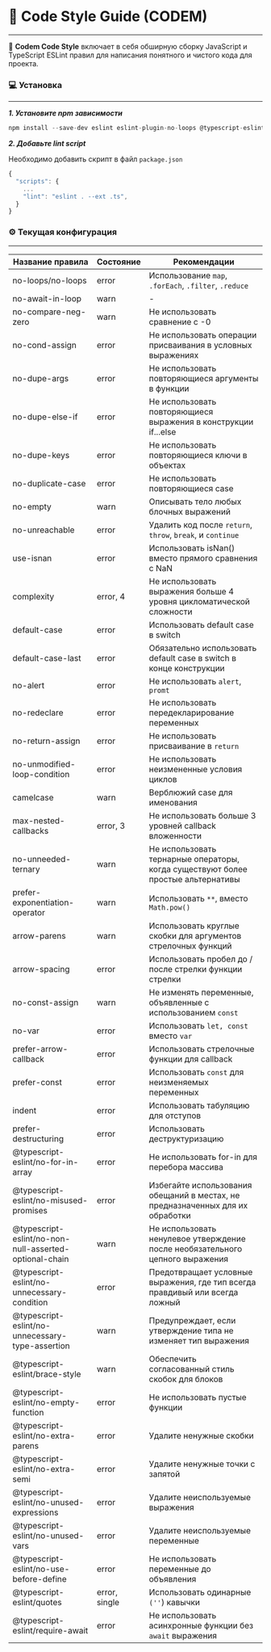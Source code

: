  🧿 Code Style Guide (CODEM)
 ========================
***

📍 **Codem Code Style** включает в себя обширную сборку JavaScript и TypeScript ESLint правил для написания понятного и чистого кода для проекта.

### 💻 Установка ###
***

***1. Установите npm зависимости***

```js
npm install --save-dev eslint eslint-plugin-no-loops @typescript-eslint/parser @typescript-eslint/eslint-plugin
```

***2. Добавьте lint script***

Необходимо добавить скрипт в файл ```package.json ```

```js 
{
  "scripts": {
    ...
    "lint": "eslint . --ext .ts",
  }
}
```
### ⚙️ Текущая конфигурация ###
***

Название правила  | Состояние | Рекомендации 
----------------|----------------------|----------------------
no-loops/no-loops | error | Использование ```map```, ```.forEach```, ```.filter```, ```.reduce``` 
no-await-in-loop | warn | -
no-compare-neg-zero | warn | Не использовать сравнение с -0
no-cond-assign | error | Не использовать операции присваивания в условных выражениях
no-dupe-args | error | Не использовать повторяющиеся аргументы в функции
no-dupe-else-if | error | Не использовать повторяющиеся выражения в конструкции if...else
no-dupe-keys | error | Не использовать повторяющиеся ключи в объектах
no-duplicate-case | error | Не использовать повторяющиеся case
no-empty | warn | Описывать тело любых блочных выражений
no-unreachable | error | Удалить код после ```return```, ```throw```, ```break```, и ```continue```
use-isnan | error | Использовать isNan() вместо прямого сравнения с NaN
complexity | error, 4 | Не использовать выражения больше 4 уровня цикломатической сложности
default-case | error | Использовать default case в switch
default-case-last | error | Обязательно использовать default case в switch в конце конструкции 
no-alert | error | Не использовать ```alert```, ```promt```
no-redeclare | error | Не использовать передекларирование переменных
no-return-assign | error | Не использовать присваивание в ```return```
no-unmodified-loop-condition | error | Не использовать неизмененные условия циклов
camelcase | warn | Верблюжий case для именования
max-nested-callbacks | error, 3 | Не использовать больше 3 уровней callback вложенности
no-unneeded-ternary | warn | Не использовать тернарные операторы, когда существуют более простые альтернативы
prefer-exponentiation-operator | warn | Использовать ```**```, вместо ````Math.pow()````
arrow-parens | warn | Использовать круглые скобки для аргументов стрелочных функций
arrow-spacing | error | Использовать пробел до / после стрелки функции стрелки
no-const-assign | warn | Не изменять переменные, объявленные с использованием ```const```
no-var | error | Использовать ```let, const``` вместо ```var```
prefer-arrow-callback | error | Использовать стрелочные функции для callback 
prefer-const | error | Использовать ```const``` для неизменяемых переменных
indent | error | Использовать табуляцию для отступов
prefer-destructuring | error | Использовать деструктуризацию
@typescript-eslint/no-for-in-array | error | Не использовать for-in для перебора массива
@typescript-eslint/no-misused-promises | error | Избегайте использования обещаний в местах, не предназначенных для их обработки
@typescript-eslint/no-non-null-asserted-optional-chain | warn | Не использовать ненулевое утверждение после необязательного цепного выражения
@typescript-eslint/no-unnecessary-condition | error | Предотвращает условные выражения, где тип всегда правдивый или всегда ложный
@typescript-eslint/no-unnecessary-type-assertion | warn | Предупреждает, если утверждение типа не изменяет тип выражения
@typescript-eslint/brace-style | warn | Обеспечить согласованный стиль скобок для блоков
@typescript-eslint/no-empty-function | error | Не использовать пустые функции
@typescript-eslint/no-extra-parens | error | Удалите ненужные скобки
@typescript-eslint/no-extra-semi | error | Удалите ненужные точки с запятой
@typescript-eslint/no-unused-expressions | error | Удалите неиспользуемые выражения
@typescript-eslint/no-unused-vars | error | Удалите неиспользуемые переменные
@typescript-eslint/no-use-before-define | error | Не использовать переменные до объявления
@typescript-eslint/quotes | error, single | Использовать одинарные ```(''```) кавычки
@typescript-eslint/require-await | error | Не использовать асинхронные функции без ```await``` выражения
